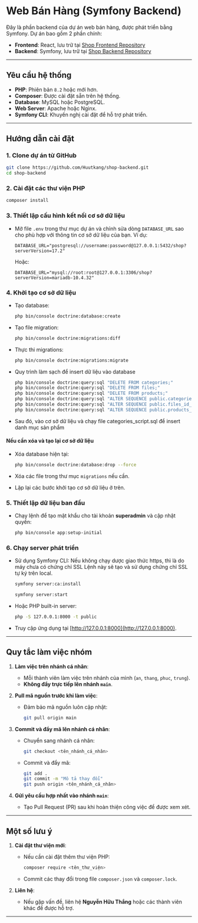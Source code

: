 
# Web Bán Hàng (Symfony Backend)

Đây là phần backend của dự án web bán hàng, được phát triển bằng Symfony. Dự án bao gồm 2 phần chính:

- **Frontend**: React, lưu trữ tại [Shop Frontend Repository](https://github.com/Huutkang/shop-frontend.git)
- **Backend**: Symfony, lưu trữ tại [Shop Backend Repository](https://github.com/Huutkang/shop-backend.git)

---

## Yêu cầu hệ thống

- **PHP**: Phiên bản `8.2` hoặc mới hơn.
- **Composer**: Được cài đặt sẵn trên hệ thống.
- **Database**: MySQL hoặc PostgreSQL.
- **Web Server**: Apache hoặc Nginx.
- **Symfony CLI**: Khuyến nghị cài đặt để hỗ trợ phát triển.

---

## Hướng dẫn cài đặt

### 1. Clone dự án từ GitHub

```bash
git clone https://github.com/Huutkang/shop-backend.git
cd shop-backend
```

### 2. Cài đặt các thư viện PHP

```bash
composer install
```

### 3. Thiết lập cấu hình kết nối cơ sở dữ liệu

- Mở file `.env` trong thư mục dự án và chỉnh sửa dòng `DATABASE_URL` sao cho phù hợp với thông tin cơ sở dữ liệu của bạn. Ví dụ:

  ```env
  DATABASE_URL="postgresql://username:password@127.0.0.1:5432/shop?serverVersion=17.2"
  ```

  Hoặc:

  ```env
  DATABASE_URL="mysql://root:root@127.0.0.1:3306/shop?serverVersion=mariadb-10.4.32"
  ```

### 4. Khởi tạo cơ sở dữ liệu

- Tạo database:

  ```bash
  php bin/console doctrine:database:create
  ```
  
- Tạo file migration:

  ```bash
  php bin/console doctrine:migrations:diff
  ```
  
- Thực thi migrations:

  ```bash
  php bin/console doctrine:migrations:migrate
  ```

- Quy trình làm sạch để insert dữ liệu vào database

  ```bash
  php bin/console doctrine:query:sql "DELETE FROM categories;"
  php bin/console doctrine:query:sql "DELETE FROM files;"
  php bin/console doctrine:query:sql "DELETE FROM products;"
  php bin/console doctrine:query:sql "ALTER SEQUENCE public.categories_id_seq RESTART WITH 1;"
  php bin/console doctrine:query:sql "ALTER SEQUENCE public.files_id_seq RESTART WITH 1;"
  php bin/console doctrine:query:sql "ALTER SEQUENCE public.products_id_seq RESTART WITH 1;"
  ```

- Sau đó, vào cơ sở dữ liệu và chạy file categories_script.sql để insert danh mục sản phẩm

#### Nếu cần xóa và tạo lại cơ sở dữ liệu

- Xóa database hiện tại:

  ```bash
  php bin/console doctrine:database:drop --force
  ```

- Xóa các file trong thư mục `migrations` nếu cần.
- Lặp lại các bước khởi tạo cơ sở dữ liệu ở trên.

### 5. Thiết lập dữ liệu ban đầu

- Chạy lệnh để tạo mật khẩu cho tài khoản **superadmin** và cập nhật quyền:

  ```bash
  php bin/console app:setup-initial
  ```

### 6. Chạy server phát triển

- Sử dụng Symfony CLI:
  Nếu không chạy dược giao thức https, thì là do máy chưa có chứng chỉ SSL
  Lệnh này sẽ tạo và sử dụng chứng chỉ SSL tự ký trên local.

  ```bash
  symfony server:ca:install 
  ```

  ```bash
  symfony server:start
  ```

- Hoặc PHP built-in server:

  ```bash
  php -S 127.0.0.1:8000 -t public
  ```

- Truy cập ứng dụng tại [http://127.0.0.1:8000](http://127.0.0.1:8000).

---

## Quy tắc làm việc nhóm

1. **Làm việc trên nhánh cá nhân**:
   - Mỗi thành viên làm việc trên nhánh của mình (`an`, `thang`, `phuc`, `trung`).
   - **Không đẩy trực tiếp lên nhánh `main`**.

2. **Pull mã nguồn trước khi làm việc**:
   - Đảm bảo mã nguồn luôn cập nhật:

     ```bash
     git pull origin main
     ```

3. **Commit và đẩy mã lên nhánh cá nhân**:
   - Chuyển sang nhánh cá nhân:

     ```bash
     git checkout <tên_nhánh_cá_nhân>
     ```

   - Commit và đẩy mã:

     ```bash
     git add .
     git commit -m "Mô tả thay đổi"
     git push origin <tên_nhánh_cá_nhân>
     ```

4. **Gửi yêu cầu hợp nhất vào nhánh `main`**:
   - Tạo Pull Request (PR) sau khi hoàn thiện công việc để được xem xét.

---

## Một số lưu ý

1. **Cài đặt thư viện mới**:
   - Nếu cần cài đặt thêm thư viện PHP:

     ```bash
     composer require <tên_thư_viện>
     ```

   - Commit các thay đổi trong file `composer.json` và `composer.lock`.

2. **Liên hệ**:
   - Nếu gặp vấn đề, liên hệ **Nguyễn Hữu Thắng** hoặc các thành viên khác để được hỗ trợ.

---
